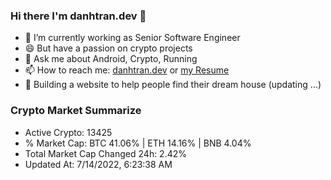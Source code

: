 ### Hi there I'm danhtran.dev 👋

- 🔭 I’m currently working as Senior Software Engineer
- 😄 But have a passion on crypto projects
- 💬 Ask me about Android, Crypto, Running 
- 📫 How to reach me: <a href="https://danhtran.dev" target="_blank">danhtran.dev</a> or <a href="Developer-Resume.pdf" target="_blank">my Resume</a>
- 🌱 Building a website to help people find their dream house (updating ...)

### Crypto Market Summarize
- Active Crypto: 13425
- % Market Cap: BTC 41.06% | ETH 14.16% | BNB 4.04%
- Total Market Cap Changed 24h: 2.42%
- Updated At: 7/14/2022, 6:23:38 AM
